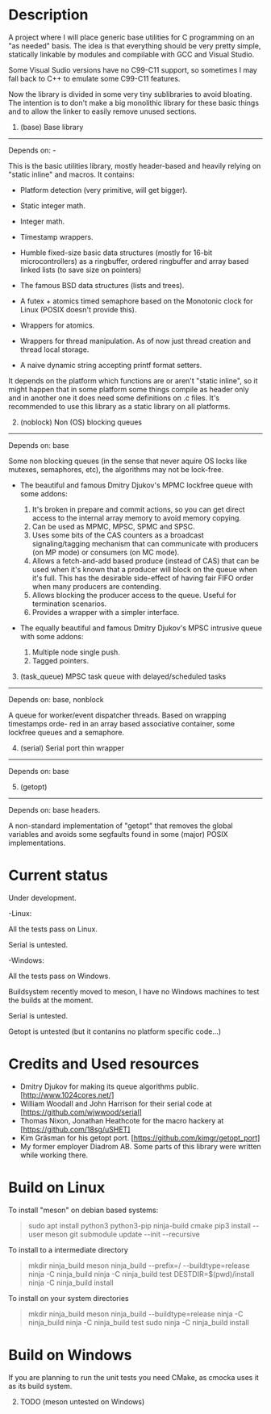 Description
===========

A project where I will place generic base utilities for C programming on an
"as needed" basis. The idea is that everything should be very pretty simple,
statically linkable by modules and compilable with GCC and Visual Studio.

Some Visual Sudio versions have no C99-C11 support, so sometimes I may fall back
to C++ to emulate some C99-C11 features.

Now the library is divided in some very tiny sublibraries to avoid bloating. The
intention is to don't make a big monolithic library for these basic things and
to allow the linker to easily remove unused sections.

1. (base) Base library
----------------------

Depends on: -

This is the basic utilities library, mostly header-based and heavily relying on
"static inline" and macros. It contains:

* Platform detection (very primitive, will get bigger).

* Static integer math.

* Integer math.

* Timestamp wrappers.

* Humble fixed-size basic data structures (mostly for 16-bit microcontrollers)
  as a ringbuffer, ordered ringbuffer and array based linked lists (to save size
  on pointers)

* The famous BSD data structures (lists and trees).

* A futex + atomics timed semaphore based on the Monotonic clock for Linux
  (POSIX doesn't provide this).

* Wrappers for atomics.

* Wrappers for thread manipulation. As of now just thread creation and thread
  local storage.

* A naive dynamic string accepting printf format setters.

It depends on the platform which functions are or aren't "static inline", so it
might happen that in some platform some things compile as header only and in
another one it does need some definitions on .c files. It's recommended to use
this library as a static library on all platforms.

2. (noblock) Non (OS) blocking queues
-------------------------------------

Depends on: base

Some non blocking queues (in the sense that never aquire OS locks like mutexes,
semaphores, etc), the algorithms may not be lock-free.

* The beautiful and famous Dmitry Djukov's MPMC lockfree queue with some addons:
  1. It's broken in prepare and commit actions, so you can get direct access to
     the internal array memory to avoid memory copying.
  2. Can be used as MPMC, MPSC, SPMC and SPSC.
  3. Uses some bits of the CAS counters as a broadcast signaling/tagging
     mechanism that can communicate with producers (on MP mode) or consumers
     (on MC mode).
  3. Allows a fetch-and-add based produce (instead of CAS) that can be used when
     it's known that a producer will block on the queue when it's full. This has
     the desirable side-effect of having fair FIFO order when many producers are
     contending.
  4. Allows blocking the producer access to the queue. Useful for termination
     scenarios.
  5. Provides a wrapper with a simpler interface.

* The equally beautiful and famous Dmitry Djukov's MPSC intrusive queue with
  some addons:
  1. Multiple node single push.
  2. Tagged pointers.

3. (task_queue) MPSC task queue with delayed/scheduled tasks
------------------------------------------------------------

Depends on: base, nonblock

A queue for worker/event dispatcher threads. Based on wrapping timestamps orde-
red in an array based associative container, some lockfree queues and a
semaphore.

4. (serial) Serial port thin wrapper
-------------------------------------

Depends on: base

5. (getopt)
-----------

Depends on: base headers.

A non-standard implementation of "getopt" that removes the global variables and
avoids some segfaults found in some (major) POSIX implementations.

Current status
==============

Under development.

-Linux:

 All the tests pass on Linux.

 Serial is untested.

-Windows:

 All the tests pass on Windows.

 Buildsystem recently moved to meson, I have no Windows machines to test the
 builds at the moment.

 Serial is untested.

 Getopt is untested (but it contanins no platform specific code...)

Credits and Used resources
==========================

* Dmitry Djukov for making its queue algorithms public.
  [http://www.1024cores.net/]
* William Woodall and John Harrison for their serial code at
  [https://github.com/wjwwood/serial]
* Thomas Nixon, Jonathan Heathcote for the macro hackery at
  [https://github.com/18sg/uSHET]
* Kim Gräsman for his getopt port. [https://github.com/kimgr/getopt_port]
* My former employer Diadrom AB. Some parts of this library were written while
  working there.

Build on Linux
=================

To install "meson" on debian based systems:

> sudo apt install python3 python3-pip ninja-build cmake
> pip3 install --user meson
> git submodule update --init --recursive

To install to a intermediate directory

> mkdir ninja_build
> meson ninja_build --prefix=/ --buildtype=release
> ninja -C ninja_build
> ninja -C ninja_build test
> DESTDIR=$(pwd)/install ninja -C ninja_build install

To install on your system directories

> mkdir ninja_build
> meson ninja_build --buildtype=release
> ninja -C ninja_build
> ninja -C ninja_build test
> sudo ninja -C ninja_build install

Build on Windows
===============

If you are planning to run the unit tests you need CMake, as cmocka uses it
as its build system.

2. TODO (meson untested on Windows)
